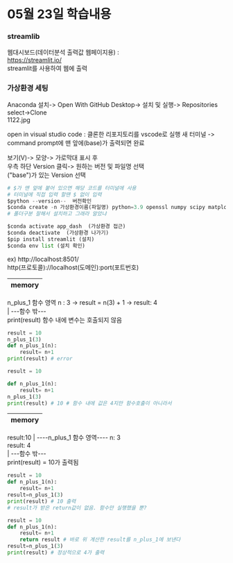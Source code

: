 # 05월 23일 학습내용

### streamlib
웹대시보드(데이터분석 출력값 웹페이지용) :  
https://streamlit.io/  
streamlit를 사용하여 웹에 출력

### 가상환경 세팅  
Anaconda 설치-> Open With GitHub Desktop-> 설치 및 실행->  Repositories select->Clone    
1122.jpg

open in visual studio code : 클론한 리포지토리를 vscode로 실행
새 터미널 -> command prompt에 맨 앞에(base)가 출력되면 완료  

보기(V)-> 모양-> 가로막대 표시 후  
우측 하단 Version 클릭-> 원하는 버전 및 파일명 선택  
("base")가 있는 Version 선택

```python
# $가 맨 앞에 붙어 있으면 해당 코드를 터미널에 사용
# 터미널에 직접 입력 할땐 $ 없이 입력
$python --version--  버전확인  
$conda create -n 가상환경이름(파일명) python=3.9 openssl numpy scipy matplotlib ipython scikit-learn pandas pillow jupyter seaborn  
# 폴더구분 잘해서 설치하고 그래라 알았냐

$conda activate app_dash  (가상환경 접근)  
$conda deactivate  (가상환경 나가기)  
$pip install streamlit (설치)  
$conda env list (설치 확인)
```
ex) http://localhost:8501/   
http(프로토콜)://localhost(도메인):port(포트번호)


|memory|
|------|
n_plus_1 함수 영역
n : 3 -> result = n(3) + 1 -> result: 4  
|
---함수 밖---  
print(result) 함수 내에 변수는 호출되지 않음  

```python
result = 10
n_plus_1(3)
def n_plus_1(n):
    result= n+1
print(result) # error

result = 10

def n_plus_1(n):
    result= n+1
n_plus_1(3)
print(result) # 10 # 함수 내에 값은 4지만 함수호출이 아니라서
```

|memory|
|------|
result:10
|
----n_plus_1 함수 영역----
n: 3  
result: 4  
|
---함수 밖---  
print(result) = 10가 출력됨 
```python
result = 10
def n_plus_1(n):
    result= n+1
result=n_plus_1(3)
print(result) # 10 출력
# result가 받은 return값이 없음. 함수만 실행했을 뿐?
```
```python
result = 10
def n_plus_1(n):
    result= n+1
    return result # 바로 위 계산한 result를 n_plus_1에 보낸다
result=n_plus_1(3)
print(result) # 정상적으로 4가 출력
```


